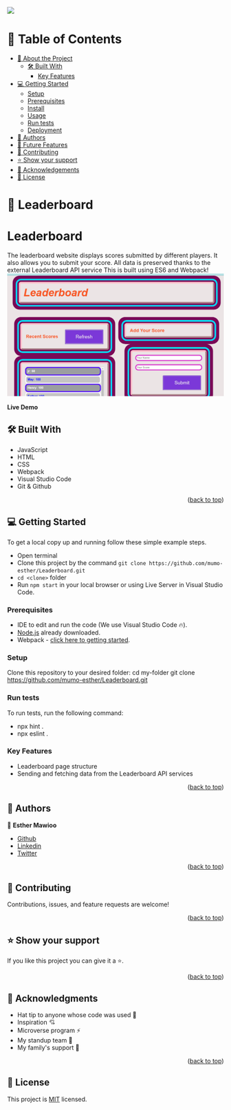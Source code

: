 <a name="readme-top"></a>
![](https://img.shields.io/badge/LEADERBOARD-pinkviolet)

# 📗 Table of Contents

- [📖 About the Project](#about-project)
  - [🛠 Built With](#built-with)
    - [Key Features](#key-features)
- [💻 Getting Started](#getting-started)
  - [Setup](#setup)
  - [Prerequisites](#prerequisites)
  - [Install](#install)
  - [Usage](#usage)
  - [Run tests](#run-tests)
  - [Deployment](#triangular_flag_on_post-deployment)
- [👥 Authors](#authors)
- [🔭 Future Features](#future-features)
- [🤝 Contributing](#contributing)
- [⭐️ Show your support](#support)
- [🙏 Acknowledgements](#acknowledgements)
- [📝 License](#license)

# 📖 Leaderboard
 <a name="about-project"></a>


# Leaderboard
The leaderboard website displays scores submitted by different players. It also allows you to submit your score. All data is preserved thanks to the external Leaderboard API service This is built using ES6 and Webpack!
![screenshot](./src/assets/screenshot.PNG)

**Live Demo**

## 🛠 Built With <a name="built-with"></a>
- JavaScript
- HTML
- CSS
- Webpack
- Visual Studio Code
- Git & Github

<p align="right">(<a href="#readme-top">back to top</a>)</p>

## 💻 Getting Started <a name="getting-started"></a>
To get a local copy up and running follow these simple example steps.
- Open terminal
- Clone this project by the command `git clone https://github.com/mumo-esther/Leaderboard.git`
- `cd <clone>` folder
- Run `npm start` in your local browser or using Live Server in Visual Studio Code.

### Prerequisites

- IDE to edit and run the code (We use Visual Studio Code 🔥).
- [Node.js](https://nodejs.org/en/download/) already downloaded.
- Webpack - [click here to getting started](https://webpack.js.org/guides/getting-started/).


### Setup

Clone this repository to your desired folder:
  cd my-folder
  git clone https://github.com/mumo-esther/Leaderboard.git


### Run tests

To run tests, run the following command:
  - npx hint .
  - npx eslint .

  ### Key Features
- Leaderboard page structure
- Sending and fetching data from the Leaderboard API services
 
  

<p align="right">(<a href="#readme-top">back to top</a>)</p>

## 👥 Authors <a name="authors"></a>

👤 **Esther Mawioo**

 - [Github](https://github.com/mumo-esther/mumo-esther)
 - [Linkedin](https://www.linkedin.com/in/esther-mawioo-58b636225/)
 - [Twitter](https://twitter.com/EstherMawioo)

<p align="right">(<a href="#readme-top">back to top</a>)</p>

## 🤝 Contributing <a name="contributing"></a>

Contributions, issues, and feature requests are welcome!

<p align="right">(<a href="#readme-top">back to top</a>)</p>

## ⭐️ Show your support <a name="support"></a>

If you like this project you can give it a ⭐️.

<p align="right">(<a href="#readme-top">back to top</a>)</p>

## 🙏 Acknowledgments <a name="acknowledgements"></a>
- Hat tip to anyone whose code was used 🔰
- Inspiration 💘
- Microverse program ⚡
- My standup team 🏹
- My family's support 🙌

<p align="right">(<a href="#readme-top">back to top</a>)</p>

## 📝 License <a name="license"></a>


This project is [MIT](./LICENSE) licensed.



